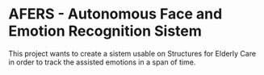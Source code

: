 # AFERS - Autonomous Face and Emotion Recognition Sistem

This project wants to create a sistem usable on Structures for Elderly Care in order to track the assisted emotions in a span of time.